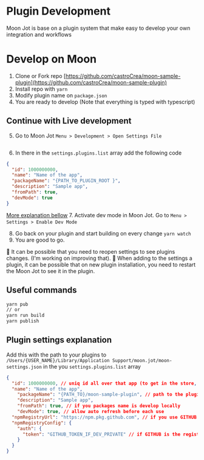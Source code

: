 # Plugin Development

Moon Jot is base on a plugin system that make easy to develop your own integration and workflows

# Develop on Moon

1. Clone or Fork repo [https://github.com/castroCrea/moon-sample-plugin](https://github.com/castroCrea/moon-sample-plugin)
2. Install repo with `yarn` 
3. Modify plugin name on `package.json`
4. You are ready to develop (Note that everything is typed with typescript)

## Continue with Live development

5. Go to Moon Jot `Menu > Development > Open Settings File`
  <img scr="./image.png" width='100px' />

6. In there in the `settings.plugins.list` array add the following code 
  ```json
  {
    "id": 1000000000,
    "name": "Name of the app",
    "packageName": "{PATH_TO_PLUGIN_ROOT }",
    "description": "Sample app",
    "fromPath": true,
    "devMode": true
  }
  ```
  [More explanation bellow](#plugin-settings-explanation)
7. Activate dev mode in Moon Jot. Go to `Menu > Settings > Enable Dev Mode`
  <img scr="./image-1.png" width='100px' />

8. Go back on your plugin and start building on every change `yarn watch`
9. You are good to go.

🚨 It can be possible that you need to reopen settings to see plugins changes. (I'm working on improving that).
🚨 When adding to the settings a plugin, it can be possible that on new plugin installation, you need to restart the Moon Jot to see it in the plugin.

## Useful commands

```bash
yarn pub 
// or 
yarn run build
yarn publish
```

## Plugin settings explanation
Add this with the path to your plugins to `/Users/{USER_NAME}/Library/Application Support/moon.jot/moon-settings.json` in the you `settings.plugins.list` array
```json
{
  "id": 1000000000, // uniq id all over that app (to get in the store, Moon jot will automatically give you one)
  "name": "Name of the app",
	"packageName": "{PATH_TO}/moon-sample-plugin", // path to the plugin
	"description": "Sample app",
	"fromPath": true, // if you packages name is develop locally
	"devMode": true, // allow auto refresh before each use
  "npmRegistryUrl": "https://npm.pkg.github.com", // if you use GITHUB as registry (otherwise you can remove that if npm)
  "npmRegistryConfig": {
    "auth": {
      "token": "GITHUB_TOKEN_IF_DEV_PRIVATE" // if GITHUB is the registry
    }
  }
}